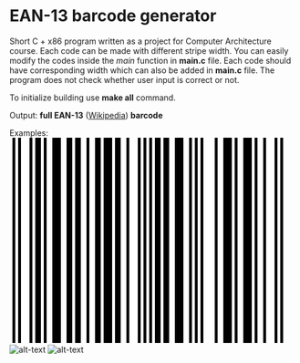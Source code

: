 # EAN-13 barcode generator

Short C + x86 program written as a project for Computer Architecture course.
Each code can be made with different stripe width.
You can easily modify the codes inside the *main* function in **main.c** file.
Each code should have corresponding width which can also be added in **main.c** file.
The program does not check whether user input is correct or not.

To initialize building use **make all** command.

Output: **full EAN-13** ([Wikipedia](https://en.wikipedia.org/wiki/International_Article_Number)) **barcode**

Examples:
![alt-text](https://github.com/tedtheripper/EAN13-generator-Cx86/blob/master/img/barcode1.bmp "Result barcode1")
![alt-text](https://github.com/tedtheripper/EAN13-generator-mips/blob/master/img/barcode2.bmp "Result barcode2")
![alt-text](https://github.com/tedtheripper/EAN13-generator-mips/blob/master/img/barcode3.bmp "Result barcode3")